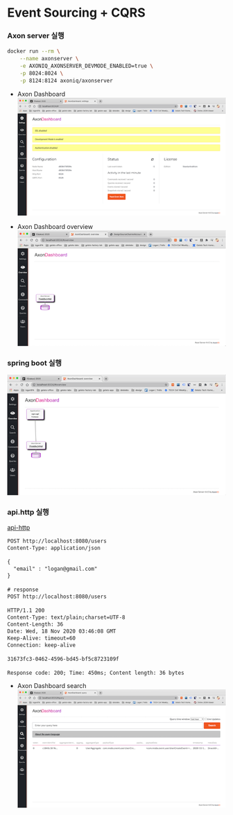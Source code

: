 # Event Sourcing + CQRS

### Axon server 실행 

```bash
docker run --rm \
    --name axonserver \
    -e AXONIQ_AXONSERVER_DEVMODE_ENABLED=true \
    -p 8024:8024 \
    -p 8124:8124 axoniq/axonserver
```

- Axon Dashboard
![axonserver-dashboard](./image/image1.png)

- Axon Dashboard overview
![axonserver-dashboard-overview](./image/image2.png)


### spring boot 실행
![spring-boot](./image/image3.png)

### api.http 실행
[api-http](src/main/kotlin/com/nnobs/api/api.http)

```http request
POST http://localhost:8080/users
Content-Type: application/json

{
  "email" : "logan@gmail.com"
}

# response
POST http://localhost:8080/users

HTTP/1.1 200 
Content-Type: text/plain;charset=UTF-8
Content-Length: 36
Date: Wed, 18 Nov 2020 03:46:08 GMT
Keep-Alive: timeout=60
Connection: keep-alive

31673fc3-0462-4596-bd45-bf5c8723109f

Response code: 200; Time: 450ms; Content length: 36 bytes
```

- Axon Dashboard search
![axonserver-dashboard-search](./image/image4.png)

